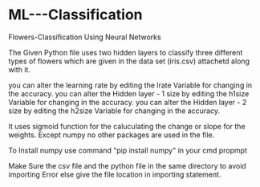 # ML---Classification
Flowers-Classification Using Neural Networks

The Given Python file uses two hidden layers to classify three different types of flowers which are given in the data set (iris.csv) attachetd along with it.

you can alter the learning rate by editing the lrate Variable for changing in the accuracy.
you can alter the Hidden layer - 1 size by editing the h1size Variable for changing in the accuracy.
you can alter the Hidden layer - 2 size by editing the h2size Variable for changing in the accuracy.

It uses sigmoid function for the caluculating the change or slope for the weights.
Except numpy no other packages are used in the file.

To Install numpy use command "pip install numpy" in your cmd propmpt

Make Sure the csv file and the python file in the same directory to avoid importing Error else give the file location in importing statement.
